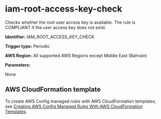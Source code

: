 # iam\-root\-access\-key\-check<a name="iam-root-access-key-check"></a>

Checks whether the root user access key is available\. The rule is COMPLIANT if the user access key does not exist\.

**Identifier:** IAM\_ROOT\_ACCESS\_KEY\_CHECK

**Trigger type:** Periodic

**AWS Region:** All supported AWS Regions except Middle East \(Bahrain\)

**Parameters:**

 None   

## AWS CloudFormation template<a name="w24aac11c29c17d209c15"></a>

To create AWS Config managed rules with AWS CloudFormation templates, see [Creating AWS Config Managed Rules With AWS CloudFormation Templates](aws-config-managed-rules-cloudformation-templates.md)\.